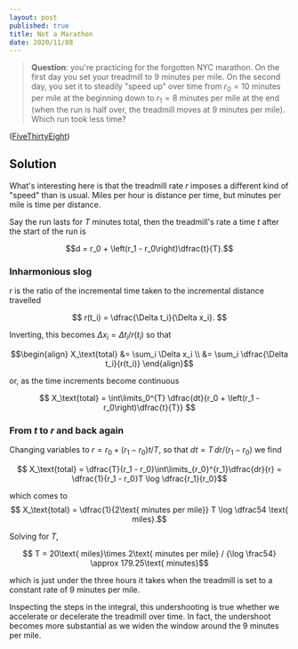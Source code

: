 ```yaml
---
layout: post
published: true
title: Not a Marathon
date: 2020/11/08
---
```


>**Question**: you're practicing for the forgotten NYC marathon. On the first day you set your treadmill to $9$ minutes per mile. On the second day, you set it to steadily "speed up" over time from $r_0 = 10$ minutes per mile at the beginning down to $r_1 = 8$ minutes per mile at the end (when the run is half over, the treadmill moves at $9$ minutes per mile). Which run took less time?

<!--more-->

([FiveThirtyEight](https://fivethirtyeight.com/features/can-you-make-an-unfair-coin-fair/))

## Solution

What's interesting here is that the treadmill rate $r$ imposes a different kind of "speed" than is usual. Miles per hour is distance per time, but minutes per mile is time per distance. 

Say the run lasts for $T$ minutes total, then the treadmill's rate a time $t$ after the start of the run is 

$$d = r_0 + \left(r_1 - r_0\right)\dfrac{t}{T}.$$

### Inharmonious slog

$r$ is the ratio of the incremental time taken to the incremental distance travelled

$$ r(t_i) = \dfrac{\Delta t_i}{\Delta x_i}. $$

Inverting, this becomes $\Delta x_i = \Delta t_i / r(t_i)$ so that

$$\begin{align} X_\text{total} &= \sum_i \Delta x_i \\
&= \sum_i \dfrac{\Delta t_i}{r(t_i)}
\end{align}$$

or, as the time increments become continuous

$$ X_\text{total} = \int\limits_0^{T} \dfrac{dt}{r_0 + \left(r_1 - r_0\right)\dfrac{t}{T}} $$

### From $t$ to $r$ and back again

Changing variables to $r = r_0 + \left(r_1-r_0\right)t/T,$ so that $dt =  T\, dr/\left(r_1 - r_0\right)$ we find

$$ X_\text{total} = \dfrac{T}{r_1 - r_0}\int\limits_{r_0}^{r_1}\dfrac{dr}{r} = \dfrac{1}{r_1 - r_0}T \log \dfrac{r_1}{r_0}$$

which comes to $$ X_\text{total} = \dfrac{1}{2\text{ minutes per mile}} T \log \dfrac54 \text{ miles}.$$

Solving for $T,$

$$ T = 20\text{ miles}\times 2\text{ minutes per mile} / {\log \frac54} \approx 179.25\text{ minutes}$$

which is just under the three hours it takes when the treadmill is set to a constant rate of $9\text{ minutes per mile}.$

Inspecting the steps in the integral, this undershooting is true whether we accelerate or decelerate the treadmill over time. In fact, the undershoot becomes more substantial as we widen the window around the $9\text{ minutes per mile}.$

<br>
